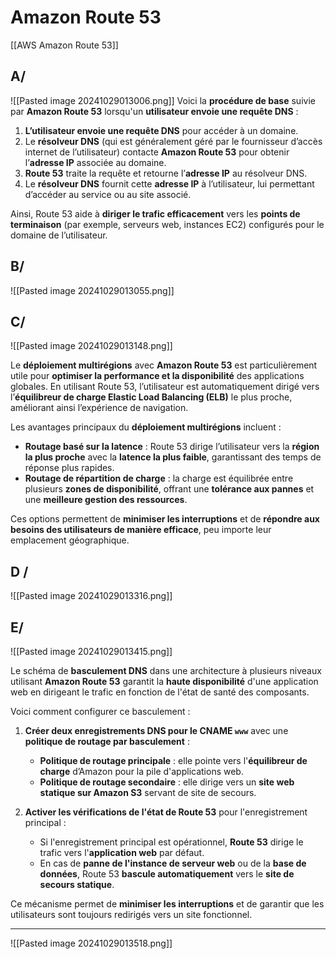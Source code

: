 
# Amazon Route 53

[[AWS Amazon Route 53]]



## A/

![[Pasted image 20241029013006.png]]
Voici la **procédure de base** suivie par **Amazon Route 53** lorsqu'un **utilisateur envoie une requête DNS** :

1. **L’utilisateur envoie une requête DNS** pour accéder à un domaine.
2. Le **résolveur DNS** (qui est généralement géré par le fournisseur d’accès internet de l’utilisateur) contacte **Amazon Route 53** pour obtenir l’**adresse IP** associée au domaine.
3. **Route 53** traite la requête et retourne l’**adresse IP** au résolveur DNS.
4. Le **résolveur DNS** fournit cette **adresse IP** à l’utilisateur, lui permettant d’accéder au service ou au site associé.

Ainsi, Route 53 aide à **diriger le trafic efficacement** vers les **points de terminaison** (par exemple, serveurs web, instances EC2) configurés pour le domaine de l’utilisateur.



## B/

![[Pasted image 20241029013055.png]]



## C/

![[Pasted image 20241029013148.png]]

Le **déploiement multirégions** avec **Amazon Route 53** est particulièrement utile pour **optimiser la performance et la disponibilité** des applications globales. En utilisant Route 53, l’utilisateur est automatiquement dirigé vers l’**équilibreur de charge Elastic Load Balancing (ELB)** le plus proche, améliorant ainsi l’expérience de navigation.

Les avantages principaux du **déploiement multirégions** incluent :

- **Routage basé sur la latence** : Route 53 dirige l’utilisateur vers la **région la plus proche** avec la **latence la plus faible**, garantissant des temps de réponse plus rapides.
- **Routage de répartition de charge** : la charge est équilibrée entre plusieurs **zones de disponibilité**, offrant une **tolérance aux pannes** et une **meilleure gestion des ressources**.

Ces options permettent de **minimiser les interruptions** et de **répondre aux besoins des utilisateurs de manière efficace**, peu importe leur emplacement géographique.




## D /

![[Pasted image 20241029013316.png]]


## E/

![[Pasted image 20241029013415.png]]

Le schéma de **basculement DNS** dans une architecture à plusieurs niveaux utilisant **Amazon Route 53** garantit la **haute disponibilité** d'une application web en dirigeant le trafic en fonction de l'état de santé des composants.

Voici comment configurer ce basculement :

1. **Créer deux enregistrements DNS pour le CNAME `www`** avec une **politique de routage par basculement** :
   - **Politique de routage principale** : elle pointe vers l'**équilibreur de charge** d’Amazon pour la pile d'applications web.
   - **Politique de routage secondaire** : elle dirige vers un **site web statique sur Amazon S3** servant de site de secours.

2. **Activer les vérifications de l'état de Route 53** pour l'enregistrement principal :
   - Si l'enregistrement principal est opérationnel, **Route 53** dirige le trafic vers l'**application web** par défaut.
   - En cas de **panne de l'instance de serveur web** ou de la **base de données**, Route 53 **bascule automatiquement** vers le **site de secours statique**.

Ce mécanisme permet de **minimiser les interruptions** et de garantir que les utilisateurs sont toujours redirigés vers un site fonctionnel.




--------------------------------------------------------------------------



![[Pasted image 20241029013518.png]]

